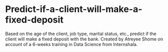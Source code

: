 # Predict-if-a-client-will-make-a-fixed-deposit
Based on the age of the client, job type, marital status, etc., predict if the client will make a fixed deposit with the bank.
Created by Atreyee Shome on account of a 6-weeks training in Data Science from Internshala. 
